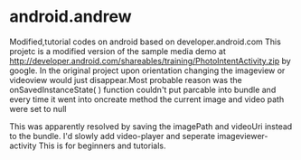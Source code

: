 # android.andrew
Modified,tutorial codes on android based on developer.android.com
This projetc is a modified version of the sample media demo at http://developer.android.com/shareables/training/PhotoIntentActivity.zip
by google.
In the original project upon orientation changing the imageview or videoview would just disappear.Most probable reason was the onSavedInstanceState(
) function couldn't put parcable into bundle and every time it went into oncreate method the current image and video path were set to null

This was apparently resolved by saving the imagePath and videoUri instead to the bundle.
I'd slowly add video-player and seperate imageviewer-activity
This is for beginners and tutorials.
